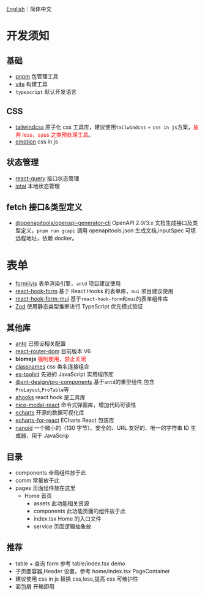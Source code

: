 [English](https://github.com/faner11/react-antd)｜简体中文

# 开发须知

## 基础

- [pnpm](https://pnpm.io/zh/) 包管理工具
- [vite](https://vitejs.dev/) 构建工具
- `typescript` 默认开发语言

## CSS

- [tailwindcss](https://tailwindcss.com/) 原子化 css 工具库，建议使用`tailwindcss` + `css in js`方案，<font style="color:red" >放弃 less，sass 之类预处理工具</font>。
- [emotion](https://emotion.sh/docs/introduction) css in js

## 状态管理

- [react-query](https://react-query.tanstack.com/) 接口状态管理
- [jotai](https://jotai.org/) 本地状态管理

## fetch 接口&类型定义

- [@openapitools/openapi-generator-cli](https://openapi-generator.tech/) OpenAPI 2.0/3.x 文档生成接口及类型定义，`pnpm run gcapi` 调用 openapitools.json 生成文档,inputSpec 可填远程地址，依赖 docker。

# 表单

- [formilyjs](https://formilyjs.org/zh-CN) 表单渲染引擎，`antd` 项目建议使用
- [react-hook-form](https://react-hook-form.com/) 基于 React Hooks 的表单库，`mui` 项目建议使用
- [react-hook-form-mui](https://github.com/dohomi/react-hook-form-mui) 基于`react-hook-form`和`mui`的表单组件库
- [Zod](https://github.com/colinhacks/zod) 使用静态类型推断进行 TypeScript 优先模式验证

## 其他库

- [antd](https://ant.design/index-cn) 已预设相关配置
- [react-router-dom](https://reactrouter.com/web/guides/quick-start) 目前版本 V6
- **biomejs** <font style="color:red" >强制使用，禁止关闭</font>
- [classnames](https://github.com/JedWatson/classnames) css 类名连接组合
- [es-toolkit](https://es-toolkit.slash.page/) 先进的 JavaScript 实用程序库
- [@ant-design/pro-components](https://procomponents.ant.design/components) 基于`antd`的重型组件,包含`ProLayout`,`ProTable`等
- [ahooks](https://ahooks.js.org/zh-CN/) react hook 是工具库
- [nice-modal-react](@ebay/nice-modal-react) 命令式弹窗库，增加代码可读性
- [echarts](https://github.com/apache/echarts) 开源的数据可视化库
- [echarts-for-react](https://github.com/hustcc/echarts-for-react) ECharts React 包装库
- [nanoid](https://github.com/ai/nanoid) 一个微小的（130 字节）、安全的、URL 友好的、唯一的字符串 ID 生成器，用于 JavaScrip

## 目录

- components 全局组件放于此
- comm 常量放于此
- pages 页面组件放在这里
  - Home 首页
    - assets 此功能相关资源
    - components 此功能页面的组件放于此
    - index.tsx Home 的入口文件
    - service 页面逻辑抽象放

## 推荐

- table + 查询 form 参考 table/index.tsx demo
- 子页面容器,Header 设置，参考 home/index.tsx PageContainer
- 建议使用 css in js 替换 css,less,提高 css 可维护性
- 面包屑 开箱即用
